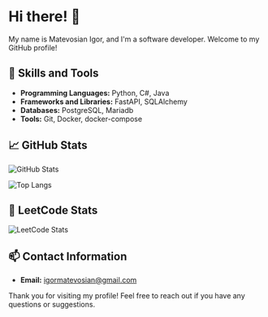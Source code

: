 # Hi there! 👋

My name is Matevosian Igor, and I'm a software developer. Welcome to my GitHub profile!

## 🔧 Skills and Tools
- **Programming Languages:** Python, C#, Java
- **Frameworks and Libraries:** FastAPI, SQLAlchemy
- **Databases:** PostgreSQL, Mariadb
- **Tools:** Git, Docker, docker-compose

## 📈 GitHub Stats
![GitHub Stats](https://github-readme-stats.vercel.app/api?username=igormatevosian&show_icons=true&theme=radical)

![Top Langs](https://github-readme-stats.vercel.app/api/top-langs/?username=igormatevosian&layout=compact&theme=radical)

## 🎯 LeetCode Stats
![LeetCode Stats](https://leetcode-stats.vercel.app/api?username=igormatevosian&theme=dark)

## 📫 Contact Information
- **Email:** igormatevosian@gmail.com

Thank you for visiting my profile! Feel free to reach out if you have any questions or suggestions.
